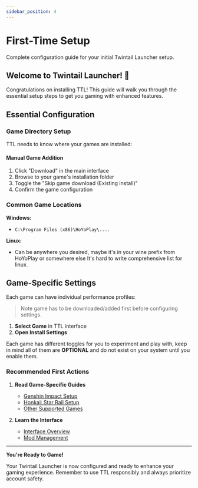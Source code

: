 ```yaml
---
sidebar_position: 4
---
```


# First-Time Setup

Complete configuration guide for your initial Twintail Launcher setup.

## Welcome to Twintail Launcher! 🎉

Congratulations on installing TTL! This guide will walk you through the essential setup steps to get you gaming with enhanced features.

## Essential Configuration

### Game Directory Setup

TTL needs to know where your games are installed:

#### Manual Game Addition
1. Click "Download" in the main interface
2. Browse to your game's installation folder
3. Toggle the "Skip game download (Existing install)"
4. Confirm the game configuration

### Common Game Locations

**Windows:**
- `C:\Program Files (x86)\HoYoPlay\....`

**Linux:**
- Can be anywhere you desired, maybe it's in your wine prefix from HoYoPlay or somewhere else It's hard to write comprehensive list for linux.

## Game-Specific Settings

Each game can have individual performance profiles:

> Note game has to be downloaded/added first before configuring settings.

1. **Select Game** in TTL interface
2. **Open Install Settings**

Each game has different toggles for you to experiment and play with, keep in mind all of them are **OPTIONAL** and do not exist on your system until you enable them.

### Recommended First Actions

1. **Read Game-Specific Guides**
   - [Genshin Impact Setup](../games/genshin-impact)
   - [Honkai: Star Rail Setup](../games/honkai-star-rail)
   - [Other Supported Games](../games/other-games)

2. **Learn the Interface**
   - [Interface Overview](../user-guide/interface-overview)
   - [Mod Management](../user-guide/mod-management)

---

**You're Ready to Game!** 

Your Twintail Launcher is now configured and ready to enhance your gaming experience. Remember to use TTL responsibly and always prioritize account safety.
